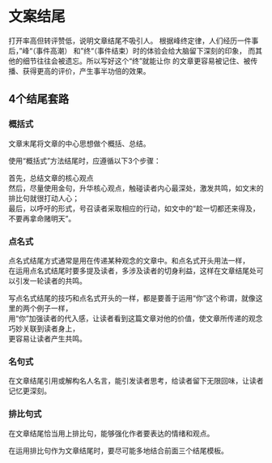 # 文案结尾

打开率高但转评赞低，说明文章结尾不吸引人。
根据峰终定律，人们经历一件事后，”峰“（事件高潮）
和”终“（事件结束）时的体验会给大脑留下深刻的印象，
而其他的细节往往会被遗忘。所以写好这个“终”就能让你
的文章更容易被记住、被传播、获得更高的评价，产生事半功倍的效果。

## 4个结尾套路

### 概括式  

文章末尾将文章的中心思想做个概括、总结。

使用“概括式”方法结尾时，应遵循以下3个步骤：  

首先，总结文章的核心观点  
然后，尽量使用金句，升华核心观点，触碰读者内心最深处，激发共鸣，如文末的排比句就很打动人心；  
最后，以呼吁的形式，号召读者采取相应的行动，如文中的“趁一切都还来得及，不要再拿命赌明天”。

### 点名式

点名式结尾方式通常是用在传递某种观念的文章中。和点名式开头用法一样，  
在运用点名式结尾时要多提及读者，多涉及读者的切身利益，这样在文章结尾处可以引发一轮读者的共鸣。

写点名式结尾的技巧和点名式开头的一样，都是要善于运用“你”这个称谓，就像这里的两个例子一样，  
用“你”加强读者的代入感，让读者看到这篇文章对他的价值，使文章所传递的观念巧妙关联到读者身上，  
更容易让读者产生共鸣。

### 名句式

在文章结尾引用或解构名人名言，能引发读者思考，给读者留下无限回味，让读者记忆更深刻。

### 排比句式

在文章结尾恰当用上排比句，能够强化作者要表达的情绪和观点。  

在运用排比句作为文章结尾时，要尽可能多地结合前面三个结尾模板。  
